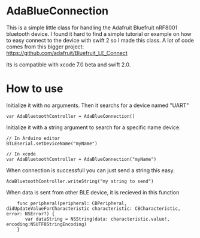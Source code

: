 # AdaBlueConnection
This is a simple little class for handling the Adafruit Bluefruit nRF8001 bluetooth device.
I found it hard to find a simple tutorial or example on how to easy connect to the device with swift 2 so I made
this class. A lot of code comes from this bigger project: https://github.com/adafruit/Bluefruit_LE_Connect

Its is compatible with xcode 7.0 beta and swift 2.0.

# How to use
Initialize it with no arguments. Then it searchs for a device named "UART" 
```
var AdaBluetoothController = AdaBlueConnection()
```
Initialize it with a string argument to search for a specific name device. 
 
```
// In Arduino editor
BTLEserial.setDeviceName("myName")

// In xcode
var AdaBluetoothController = AdaBlueConnection("myName")
```

When connection is successfull you can just send a string this easy.
```
AdaBluetoothController.writeString("my string to send")
```
When data is sent from other BLE device, it is recieved in this function
```
    func peripheral(peripheral: CBPeripheral, didUpdateValueForCharacteristic characteristic: CBCharacteristic, error: NSError?) { 
       var dataString = NSString(data: characteristic.value!, encoding:NSUTF8StringEncoding)
    }

```
